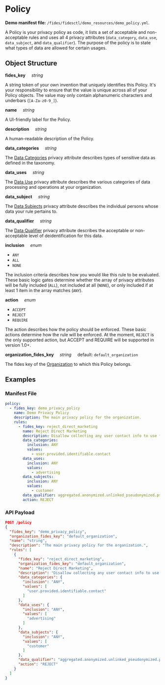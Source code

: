# Policy

**Demo manifest file:** `/fides/fidesctl/demo_resources/demo_policy.yml`. 


A Policy is your privacy policy as code, it lists a set of acceptable and non-acceptable rules and uses all 4 privacy attributes  (`data_category`, `data_use`, `data_subject`, and `data_qualifier`). The purpose of the policy is to state what types of data are allowed for certain usages. 



## Object Structure

**fides_key**<span class="required"/>&nbsp;&nbsp;&nbsp;&nbsp;&nbsp;_string_

A string token of your own invention that uniquely identifies this Policy. It's your responsibility to ensure that the value is unique across all of your Policy objects. The value may only contain alphanumeric characters and underbars (`[A-Za-z0-9_]`). 

**name**&nbsp;&nbsp;&nbsp;&nbsp;&nbsp;_string_

A UI-friendly label for the Policy.

**description**&nbsp;&nbsp;&nbsp;&nbsp;&nbsp;_string_

A human-readable description of the Policy.

**data_categories**&nbsp;&nbsp;&nbsp;&nbsp;&nbsp;_string_&nbsp;&nbsp;&nbsp;&nbsp;&nbsp;

The [Data Categories](/fides/language/taxonomy/data_categories/) privacy attribute describes types of sensitive data as defined in the taxonomy.

**data_uses**&nbsp;&nbsp;&nbsp;&nbsp;&nbsp;_string_&nbsp;&nbsp;&nbsp;&nbsp;&nbsp;

The [Data Use](/fides/language/taxonomy/data_uses/) privacy attribute describes the various categories of data processing and operations at your organization.

**data_subject**&nbsp;&nbsp;&nbsp;&nbsp;&nbsp;_string_&nbsp;&nbsp;&nbsp;&nbsp;&nbsp;

The [Data Subjects](/fides/language/taxonomy/data_subjects/) privacy attribute describes the individual persons whose data your rule pertains to.

**data_qualifier**&nbsp;&nbsp;&nbsp;&nbsp;&nbsp;_string_&nbsp;&nbsp;&nbsp;&nbsp;&nbsp;

The [Data Qualifier](/fides/language/taxonomy/data_qualifiers/) privacy attribute describes the acceptable or non-acceptable level of deidentification for this data. 

**inclusion**&nbsp;&nbsp;&nbsp;&nbsp;&nbsp;_enum_&nbsp;&nbsp;&nbsp;&nbsp;&nbsp;

* `ANY`
* `ALL`
* `NONE`

The inclusion criteria describes how you would like this rule to be evaluated. These basic logic gates determine whether the array of privacy attributes will be fully included (`ALL`), not included at all (`NONE`), or only included if at least 1 item in the array matches (`ANY`).

**action**&nbsp;&nbsp;&nbsp;&nbsp;&nbsp;_enum_&nbsp;&nbsp;&nbsp;&nbsp;&nbsp;

* `ACCEPT`
* `REJECT`
* `REQUIRE`

The action describes how the policy should be enforced. These basic actions determine how the rule will be enforced. At the moment, `REJECT` is the only supported action, but ACCEPT and REQUIRE will be supported in version 1.0+.

**organization_fides_key**&nbsp;&nbsp;&nbsp;&nbsp;&nbsp;_string_&nbsp;&nbsp;&nbsp;&nbsp;&nbsp;default: `default_organization`

The fides key of the [Organization](/fides/language/resources/organization/) to which this Policy belongs.


## Examples

### **Manifest File**

```yaml
policy:
  - fides_key: demo_privacy_policy
    name: Demo Privacy Policy
    description: The main privacy policy for the organization.
    rules:
      - fides_key: reject_direct_marketing
        name: Reject Direct Marketing
        description: Disallow collecting any user contact info to use for marketing.
        data_categories:
          inclusion: ANY
          values:
            - user.provided.identifiable.contact
        data_uses:
          inclusion: ANY
          values:
            - advertising
        data_subjects:
          inclusion: ANY
          values:
            - customer
        data_qualifier: aggregated.anonymized.unlinked_pseudonymized.pseudonymized.identified
        action: REJECT
```

### **API Payload**

```json
POST /policy
{
  "fides_key": "demo_privacy_policy",
  "organization_fides_key": "default_organization",
  "name": "string",
  "description": "The main privacy policy for the organization.",
  "rules": [
    {
      "fides_key": "reject_direct_marketing",
      "organization_fides_key": "default_organization",
      "name": "Reject Direct Marketing",
      "description": "Disallow collecting any user contact info to use for marketing.",
      "data_categories": {
        "inclusion": "ANY",
        "values": [
          "user.provided.identifiable.contact"
        ]
      },
      "data_uses": {
        "inclusion": "ANY",
        "values": [
          "advertising"
        ]
      },
      "data_subjects": {
        "inclusion": "ANY",
        "values": [
          "customer"
        ]
      },
      "data_qualifier": "aggregated.anonymized.unlinked_pseudonymized.pseudonymized.identified",
      "action": "REJECT"
    }
  ]
}
```
